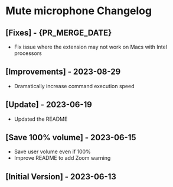 # Mute microphone Changelog

## [Fixes] - {PR_MERGE_DATE}

- Fix issue where the extension may not work on Macs with Intel processors

## [Improvements] - 2023-08-29

- Dramatically increase command execution speed

## [Update] - 2023-06-19

- Updated the README

## [Save 100% volume] - 2023-06-15

- Save user volume even if 100%
- Improve README to add Zoom warning

## [Initial Version] - 2023-06-13
